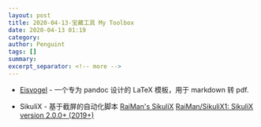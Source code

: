 ```yaml
---
layout: post
title: 2020-04-13-宝藏工具 My Toolbox
date: 2020-04-13 01:19
category: 
author: Penguint
tags: []
summary: 
excerpt_separator: <!-- more -->
---
```

<!-- more -->

- [Eisvogel](https://github.com/Wandmalfarbe/pandoc-latex-template) - 一个专为 pandoc 设计的 LaTeX 模板，用于 markdown 转 pdf.

- SikuliX - 基于截屏的自动化脚本
  [RaiMan's SikuliX](http://www.sikulix.com/)
  [RaiMan/SikuliX1: SikuliX version 2.0.0+ (2019+)](https://github.com/RaiMan/SikuliX1)
